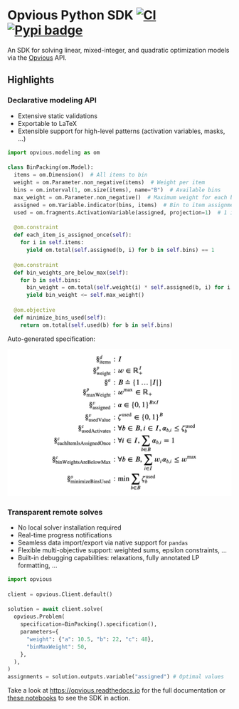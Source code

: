 # Opvious Python SDK  [![CI](https://github.com/opvious/sdk.py/actions/workflows/ci.yml/badge.svg)](https://github.com/opvious/sdk.py/actions/workflows/ci.yml) [![Pypi badge](https://badge.fury.io/py/opvious.svg)](https://pypi.python.org/pypi/opvious/)

An SDK for solving linear, mixed-integer, and quadratic optimization models via
the [Opvious](https://www.opvious.io) API.

## Highlights

### Declarative modeling API

+ Extensive static validations
+ Exportable to LaTeX
+ Extensible support for high-level patterns (activation variables, masks, ...)

```python
import opvious.modeling as om

class BinPacking(om.Model):
  items = om.Dimension()  # All items to bin
  weight = om.Parameter.non_negative(items)  # Weight per item
  bins = om.interval(1, om.size(items), name="B")  # Available bins
  max_weight = om.Parameter.non_negative()  # Maximum weight for each bin
  assigned = om.Variable.indicator(bins, items)  # Bin to item assignment
  used = om.fragments.ActivationVariable(assigned, projection=1)  # 1 if a bin is used

  @om.constraint
  def each_item_is_assigned_once(self):
    for i in self.items:
      yield om.total(self.assigned(b, i) for b in self.bins) == 1

  @om.constraint
  def bin_weights_are_below_max(self):
    for b in self.bins:
      bin_weight = om.total(self.weight(i) * self.assigned(b, i) for i in self.items)
      yield bin_weight <= self.max_weight()

  @om.objective
  def minimize_bins_used(self):
    return om.total(self.used(b) for b in self.bins)
```

Auto-generated specification:

<p align="center">
  <img alt="Bin package LaTeX specification" src="resources/images/bin-packing-specification.png" width="600px">
</p>


### Transparent remote solves

+ No local solver installation required
+ Real-time progress notifications
+ Seamless data import/export via native support for `pandas`
+ Flexible multi-objective support: weighted sums, epsilon constraints, ...
+ Built-in debugging capabilities: relaxations, fully annotated LP formatting,
  ...

```python
import opvious

client = opvious.Client.default()

solution = await client.solve(
  opvious.Problem(
    specification=BinPacking().specification(),
    parameters={
      "weight": {"a": 10.5, "b": 22, "c": 48},
      "binMaxWeight": 50,
    },
  ),
)
assignments = solution.outputs.variable("assigned") # Optimal values
```

Take a look at https://opvious.readthedocs.io for the full documentation or
[these notebooks][notebooks] to see the SDK in action.

[notebooks]: https://github.com/opvious/examples/tree/main/notebooks
